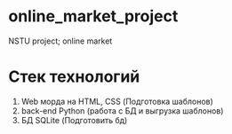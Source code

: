 # online_market_project
NSTU project; online market

# Стек технологий
1. Web морда на HTML, CSS (Подготовка шаблонов)
2. back-end Python (работа с БД и выгрузка шаблонов)
3. БД SQLite (Подготовить бд)

